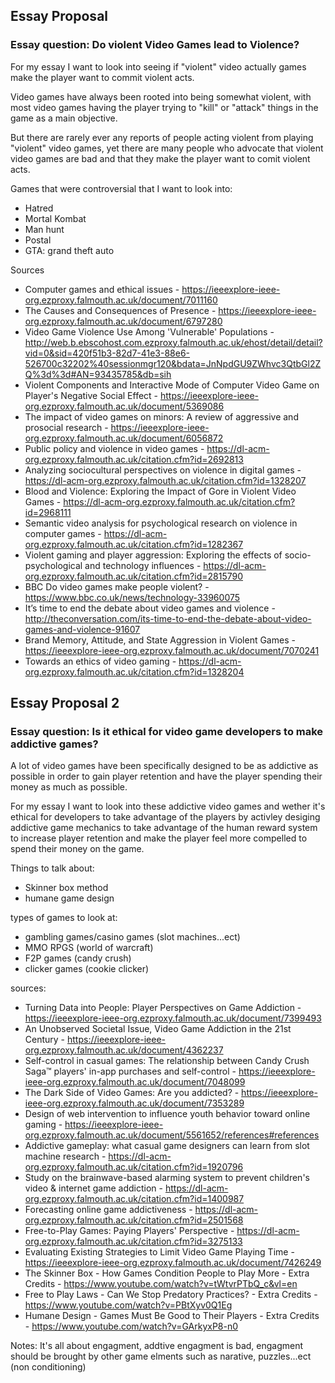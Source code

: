 ﻿## Essay Proposal

### Essay question: Do violent Video Games lead to Violence?

For my essay I want to look into seeing if "violent" video actually games make the player want to commit violent acts.

Video games have always been rooted into being somewhat violent, with most video games having the player trying to "kill" or "attack" things in the game as a main objective.

But there are rarely ever any reports of people acting violent from playing "violent" video games, yet there are many people who advocate that violent video games are bad and that they make the player want to comit violent acts.

Games that were controversial that I want to look into:
- Hatred
- Mortal Kombat
- Man hunt
- Postal
- GTA: grand theft auto


Sources
- Computer games and ethical issues - https://ieeexplore-ieee-org.ezproxy.falmouth.ac.uk/document/7011160
- The Causes and Consequences of Presence - https://ieeexplore-ieee-org.ezproxy.falmouth.ac.uk/document/6797280
- Video Game Violence Use Among 'Vulnerable' Populations - http://web.b.ebscohost.com.ezproxy.falmouth.ac.uk/ehost/detail/detail?vid=0&sid=420f51b3-82d7-41e3-88e6-526700c32202%40sessionmgr120&bdata=JnNpdGU9ZWhvc3QtbGl2ZQ%3d%3d#AN=93435785&db=sih
- Violent Components and Interactive Mode of Computer Video Game on Player's Negative Social Effect - https://ieeexplore-ieee-org.ezproxy.falmouth.ac.uk/document/5369086
- The impact of video games on minors: A review of aggressive and prosocial research - https://ieeexplore-ieee-org.ezproxy.falmouth.ac.uk/document/6056872
- Public policy and violence in video games - https://dl-acm-org.ezproxy.falmouth.ac.uk/citation.cfm?id=2692813
- Analyzing sociocultural perspectives on violence in digital games - https://dl-acm-org.ezproxy.falmouth.ac.uk/citation.cfm?id=1328207
- Blood and Violence: Exploring the Impact of Gore in Violent Video Games - https://dl-acm-org.ezproxy.falmouth.ac.uk/citation.cfm?id=2968111
- Semantic video analysis for psychological research on violence in computer games - https://dl-acm-org.ezproxy.falmouth.ac.uk/citation.cfm?id=1282367
- Violent gaming and player aggression: Exploring the effects of socio-psychological and technology influences - https://dl-acm-org.ezproxy.falmouth.ac.uk/citation.cfm?id=2815790
- BBC Do video games make people violent? - https://www.bbc.co.uk/news/technology-33960075
- It’s time to end the debate about video games and violence - http://theconversation.com/its-time-to-end-the-debate-about-video-games-and-violence-91607
- Brand Memory, Attitude, and State Aggression in Violent Games - https://ieeexplore-ieee-org.ezproxy.falmouth.ac.uk/document/7070241
- Towards an ethics of video gaming - https://dl-acm-org.ezproxy.falmouth.ac.uk/citation.cfm?id=1328204

## Essay Proposal 2

### Essay question: Is it ethical for video game developers to make addictive games?

A lot of video games have been specifically designed to be as addictive as possible in order to gain player retention and have the player spending their money as much as possible.

For my essay I want to look into these addictive video games and wether it's ethical for developers to take advantage of the players by activley desiging addictive game mechanics to take advantage of the human reward system to increase player retention and make the player feel more compelled to spend their money on the game.

Things to talk about:
- Skinner box method
- humane game design

types of games to look at:
- gambling games/casino games (slot machines...ect)
- MMO RPGS (world of warcraft)
- F2P games (candy crush)
- clicker games (cookie clicker)

sources:
- Turning Data into People: Player Perspectives on Game Addiction - https://ieeexplore-ieee-org.ezproxy.falmouth.ac.uk/document/7399493
- An Unobserved Societal Issue, Video Game Addiction in the 21st Century - https://ieeexplore-ieee-org.ezproxy.falmouth.ac.uk/document/4362237
- Self-control in casual games: The relationship between Candy Crush Saga™ players' in-app purchases and self-control - https://ieeexplore-ieee-org.ezproxy.falmouth.ac.uk/document/7048099
- The Dark Side of Video Games: Are you addicted? - https://ieeexplore-ieee-org.ezproxy.falmouth.ac.uk/document/7353289
- Design of web intervention to influence youth behavior toward online gaming - https://ieeexplore-ieee-org.ezproxy.falmouth.ac.uk/document/5561652/references#references
- Addictive gameplay: what casual game designers can learn from slot machine research - https://dl-acm-org.ezproxy.falmouth.ac.uk/citation.cfm?id=1920796
- Study on the brainwave-based alarming system to prevent children's video & internet game addiction - https://dl-acm-org.ezproxy.falmouth.ac.uk/citation.cfm?id=1400987
- Forecasting online game addictiveness - https://dl-acm-org.ezproxy.falmouth.ac.uk/citation.cfm?id=2501568
- Free-to-Play Games: Paying Players' Perspective - https://dl-acm-org.ezproxy.falmouth.ac.uk/citation.cfm?id=3275133
- Evaluating Existing Strategies to Limit Video Game Playing Time - https://ieeexplore-ieee-org.ezproxy.falmouth.ac.uk/document/7426249
- The Skinner Box - How Games Condition People to Play More - Extra Credits - https://www.youtube.com/watch?v=tWtvrPTbQ_c&vl=en
- Free to Play Laws - Can We Stop Predatory Practices? - Extra Credits - https://www.youtube.com/watch?v=PBtXyv0Q1Eg
- Humane Design - Games Must Be Good to Their Players - Extra Credits - https://www.youtube.com/watch?v=GArkyxP8-n0

Notes:
It's all about engagment, addtive engagment is bad, engagment should be brought by other game elments such as narative, puzzles...ect (non conditioning)